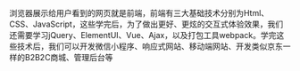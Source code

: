 浏览器展示给用户看到的网页就是前端，前端有三大基础技术分别为Html、CSS、JavaScript，这些学完后，为了做出更好、更炫的交互式体验效果，我们还需要学习jQuery、ElementUI、Vue、Ajax，以及打包工具webpack。学完这些技术后，我们可以开发微信小程序、响应式网站、移动端网站、开发类似京东一样的B2B2C商城、管理后台等
